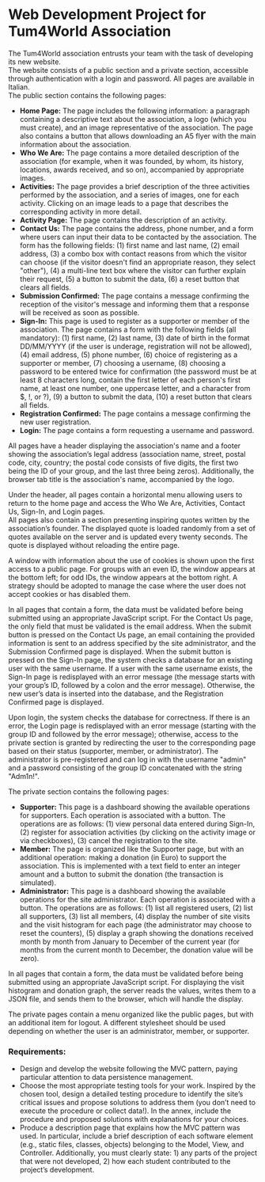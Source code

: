 # Web Development Project for Tum4World Association
The Tum4World association entrusts your team with the task of developing its new website.  
The website consists of a public section and a private section, accessible through authentication with a login and password. All pages are available in Italian.  
The public section contains the following pages:

- **Home Page:** The page includes the following information: a paragraph containing a descriptive text about the association, a logo (which you must create), and an image representative of the association. The page also contains a button that allows downloading an A5 flyer with the main information about the association.
- **Who We Are:** The page contains a more detailed description of the association (for example, when it was founded, by whom, its history, locations, awards received, and so on), accompanied by appropriate images.
- **Activities:** The page provides a brief description of the three activities performed by the association, and a series of images, one for each activity. Clicking on an image leads to a page that describes the corresponding activity in more detail.
- **Activity Page:** The page contains the description of an activity.
- **Contact Us:** The page contains the address, phone number, and a form where users can input their data to be contacted by the association. The form has the following fields: (1) first name and last name, (2) email address, (3) a combo box with contact reasons from which the visitor can choose (if the visitor doesn't find an appropriate reason, they select "other"), (4) a multi-line text box where the visitor can further explain their request, (5) a button to submit the data, (6) a reset button that clears all fields.
- **Submission Confirmed:** The page contains a message confirming the reception of the visitor's message and informing them that a response will be received as soon as possible.
- **Sign-In:** This page is used to register as a supporter or member of the association. The page contains a form with the following fields (all mandatory): (1) first name, (2) last name, (3) date of birth in the format DD/MM/YYYY (if the user is underage, registration will not be allowed), (4) email address, (5) phone number, (6) choice of registering as a supporter or member, (7) choosing a username, (8) choosing a password to be entered twice for confirmation (the password must be at least 8 characters long, contain the first letter of each person's first name, at least one number, one uppercase letter, and a character from $, !, or ?), (9) a button to submit the data, (10) a reset button that clears all fields.
- **Registration Confirmed:** The page contains a message confirming the new user registration.
- **Login:** The page contains a form requesting a username and password.

All pages have a header displaying the association's name and a footer showing the association’s legal address (association name, street, postal code, city, country; the postal code consists of five digits, the first two being the ID of your group, and the last three being zeros). Additionally, the browser tab title is the association's name, accompanied by the logo.

Under the header, all pages contain a horizontal menu allowing users to return to the home page and access the Who We Are, Activities, Contact Us, Sign-In, and Login pages.  
All pages also contain a section presenting inspiring quotes written by the association’s founder. The displayed quote is loaded randomly from a set of quotes available on the server and is updated every twenty seconds. The quote is displayed without reloading the entire page.

A window with information about the use of cookies is shown upon the first access to a public page. For groups with an even ID, the window appears at the bottom left; for odd IDs, the window appears at the bottom right. A strategy should be adopted to manage the case where the user does not accept cookies or has disabled them.

In all pages that contain a form, the data must be validated before being submitted using an appropriate JavaScript script. For the Contact Us page, the only field that must be validated is the email address. When the submit button is pressed on the Contact Us page, an email containing the provided information is sent to an address specified by the site administrator, and the Submission Confirmed page is displayed. When the submit button is pressed on the Sign-In page, the system checks a database for an existing user with the same username. If a user with the same username exists, the Sign-In page is redisplayed with an error message (the message starts with your group’s ID, followed by a colon and the error message). Otherwise, the new user’s data is inserted into the database, and the Registration Confirmed page is displayed.

Upon login, the system checks the database for correctness. If there is an error, the Login page is redisplayed with an error message (starting with the group ID and followed by the error message); otherwise, access to the private section is granted by redirecting the user to the corresponding page based on their status (supporter, member, or administrator). The administrator is pre-registered and can log in with the username "admin" and a password consisting of the group ID concatenated with the string "Adm1n!".

The private section contains the following pages:
- **Supporter:** This page is a dashboard showing the available operations for supporters. Each operation is associated with a button. The operations are as follows: (1) view personal data entered during Sign-In, (2) register for association activities (by clicking on the activity image or via checkboxes), (3) cancel the registration to the site.
- **Member:** The page is organized like the Supporter page, but with an additional operation: making a donation (in Euro) to support the association. This is implemented with a text field to enter an integer amount and a button to submit the donation (the transaction is simulated).
- **Administrator:** This page is a dashboard showing the available operations for the site administrator. Each operation is associated with a button. The operations are as follows: (1) list all registered users, (2) list all supporters, (3) list all members, (4) display the number of site visits and the visit histogram for each page (the administrator may choose to reset the counters), (5) display a graph showing the donations received month by month from January to December of the current year (for months from the current month to December, the donation value will be zero).

In all pages that contain a form, the data must be validated before being submitted using an appropriate JavaScript script. For displaying the visit histogram and donation graph, the server reads the values, writes them to a JSON file, and sends them to the browser, which will handle the display.

The private pages contain a menu organized like the public pages, but with an additional item for logout. A different stylesheet should be used depending on whether the user is an administrator, member, or supporter.

### Requirements:
- Design and develop the website following the MVC pattern, paying particular attention to data persistence management.
- Choose the most appropriate testing tools for your work. Inspired by the chosen tool, design a detailed testing procedure to identify the site’s critical issues and propose solutions to address them (you don’t need to execute the procedure or collect data!). In the annex, include the procedure and proposed solutions with explanations for your choices.
- Produce a description page that explains how the MVC pattern was used. In particular, include a brief description of each software element (e.g., static files, classes, objects) belonging to the Model, View, and Controller. Additionally, you must clearly state: 1) any parts of the project that were not developed, 2) how each student contributed to the project’s development.
